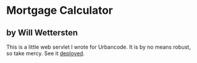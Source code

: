 Mortgage Calculator
===================

by Will Wettersten
------------------

This is a little web servlet I wrote for Urbancode.  It is by no
means robust, so take mercy.  See it [deployed](http://50.56.34.135:8080/Mortgage_Server).